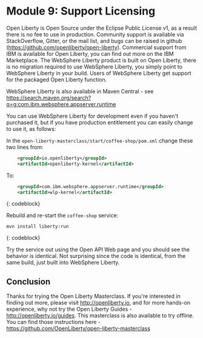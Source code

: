 # Module 9: Support Licensing

Open Liberty is Open Source under the Eclipse Public License v1, as a result there is no fee to use in production.  Community support is available via StackOverflow, Gitter, or the mail list, and bugs can be raised in github (https://github.com/openliberty/open-liberty).  Commercial support from IBM is available for Open Liberty, you can find out more on the IBM Marketplace. The WebSphere Liberty product is built on Open Liberty, there is no migration required to use WebSphere Liberty, you simply point to WebSphere Liberty in your build.  Users of WebSphere Liberty get support for the packaged Open Liberty function.

WebSphere Liberty is also available in Maven Central - see https://search.maven.org/search?q=g:com.ibm.websphere.appserver.runtime

You can use WebSphere Liberty for development even if you haven't purchased it, but if you have production entitlement you can easily change to use it, as follows:

In the `open-liberty-masterclass/start/coffee-shop/pom.xml` change these two lines from:

```XML
    <groupId>io.openliberty</groupId>
    <artifactId>openliberty-kernel</artifactId>
```
To:
```XML
    <groupId>com.ibm.websphere.appserver.runtime</groupId>
    <artifactId>wlp-kernel</artifactId>
```
{: codeblock}

Rebuild and re-start the `coffee-shop` service:

```
mvn install liberty:run
```
{: codeblock}


Try the service out using the Open API Web page and you should see the behavior is identical.  Not surprising since the code is identical, from the same build, just built into WebSphere Liberty.

## Conclusion

Thanks for trying the Open Liberty Masterclass. If you're interested in finding out more, please visit http://openliberty.io, and for more hands-on experience, why not try the Open Liberty Guides - http://openliberty.io/guides. This masterclass is also available to try offline. You can find those instructions here - https://github.com/OpenLiberty/open-liberty-masterclass
